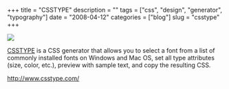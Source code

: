 +++
title = "CSSTYPE"
description = ""
tags = ["css", "design", "generator", "typography"]
date = "2008-04-12"
categories = ["blog"]
slug = "csstype"
+++



  <div class="notebook-screenshot"><a href="http://www.csstype.com/"><img id='bluga-thumbnail-1194' class='bluga-thumbnail large' src='http://media.konigi.com/bluga/
wt48009984a64f1.jpg'/></a></div><p><a href="http://www.csstype.com/">CSSTYPE</a> is a CSS generator that allows you to select a font from a list of commonly installed fonts on Windows and Mac OS, set all type attributes (size, color, etc.), preview with sample text, and copy the resulting CSS. </p>
    
  <a href="http://www.csstype.com/">http://www.csstype.com/</a>
